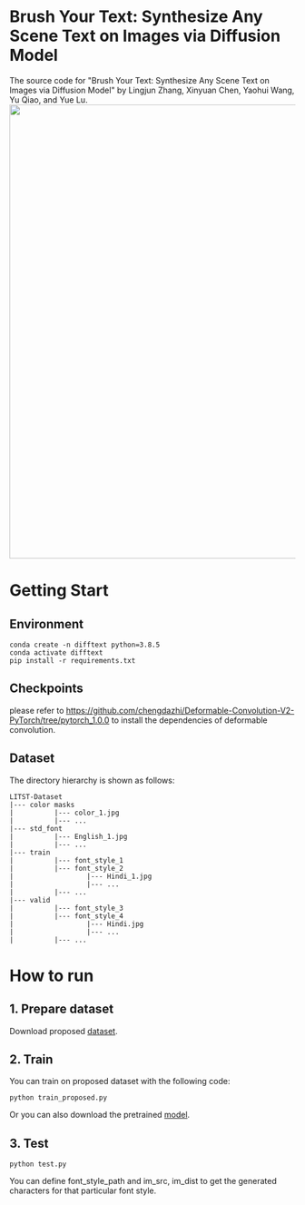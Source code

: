 # Brush Your Text: Synthesize Any Scene Text on Images via Diffusion Model
The source code for "Brush Your Text: Synthesize Any Scene Text on Images via Diffusion Model" by Lingjun Zhang, Xinyuan Chen, Yaohui Wang, Yu Qiao, and Yue Lu. <br>
<img src="/pics/results.png" width="800px">
# Getting Start
## Environment
```
conda create -n difftext python=3.8.5
conda activate difftext
pip install -r requirements.txt
```

## Checkpoints
please refer to https://github.com/chengdazhi/Deformable-Convolution-V2-PyTorch/tree/pytorch_1.0.0 to install the dependencies of deformable convolution.

## Dataset
The directory hierarchy is shown as follows: 
```
LITST-Dataset
|--- color masks
|          |--- color_1.jpg
|          |--- ...
|--- std_font
|          |--- English_1.jpg
|          |--- ...
|--- train
|          |--- font_style_1
|          |--- font_style_2
|                  |--- Hindi_1.jpg
|                  |--- ...
|          |--- ...
|--- valid
|          |--- font_style_3
|          |--- font_style_4
|                  |--- Hindi.jpg
|                  |--- ...
|          |--- ...
```

# How to run
## 1. Prepare dataset
Download proposed [dataset](https://drive.google.com/file/d/1K2evs9p3VLeKGWgPJkV-AahD1J5NOZLp/view?usp=sharing). 
## 2. Train
You can train on proposed dataset with the following code:
```
python train_proposed.py
```
Or you can also download the pretrained [model](https://drive.google.com/file/d/1XXwCE7tmMyELIKp4cRAo7b-DG0LN2I7z/view?usp=sharing).
## 3. Test
```
python test.py
```
You can define font_style_path and im_src, im_dist to get the generated characters for that particular font style.
